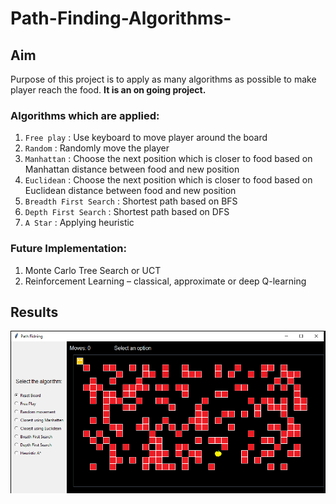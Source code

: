 # Path-Finding-Algorithms-

## Aim

Purpose of this project is to apply as many algorithms as possible to make player reach the food.
**It is an on going project.**

### Algorithms which are applied:
1. `Free play` : Use keyboard to move player around the board
2. `Random` : Randomly move the player
3. `Manhattan` : Choose the next position which is closer to food based on Manhattan distance between food and new position
4. `Euclidean` : Choose the next position which is closer to food based on Euclidean distance between food and new position
5. `Breadth First Search` : Shortest path based on BFS
6. `Depth First Search` : Shortest path based on DFS
7. `A Star` : Applying heuristic

### Future Implementation:
1. Monte Carlo Tree Search or UCT
2. Reinforcement Learning – classical, approximate or deep Q-learning

## Results

[![Watch the video](/screencapture/board.png)](https://youtu.be/tgK6Mjja2JA)
